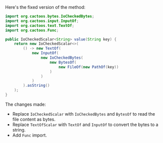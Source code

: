 Here's the fixed version of the method:

```java
import org.cactoos.bytes.IoCheckedBytes;
import org.cactoos.input.InputOf;
import org.cactoos.text.TextOf;
import org.cactoos.Func;

public IoCheckedScalar<String> value(String key) {
    return new IoCheckedScalar<>(
        () -> new TextOf(
            new InputOf(
                new IoCheckedBytes(
                    new BytesOf(
                        new FileOf(new PathOf(key))
                    )
                )
            )
        ).asString()
    );
}
```

The changes made:

* Replace `IoCheckedScalar` with `IoCheckedBytes` and `BytesOf` to read the file content as bytes.
* Replace `TextOfScalar` with `TextOf` and `InputOf` to convert the bytes to a string.
* Add `Func` import.